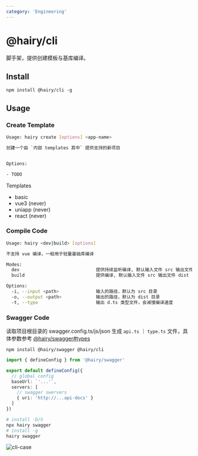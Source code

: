 ```yaml
---
category: 'Engineering'
---
```


# @hairy/cli

脚手架，提供创建模板与基库编译。

## Install

`npm install @hairy/cli -g`

## Usage

### Create Template

```sh
Usage: hairy create [options] <app-name>

创建一个由 `内部 templates 其中` 提供支持的新项目


Options:

- TODO
```

Templates
- basic
- vue3 (never)
- uniapp (never)
- react (never)

### Compile Code

```sh
Usage: hairy <dev|build> [options]

不支持 vue 编译，一般用于轻量基础库编译

Modes:
  dev                             提供持续监听编译, 默认输入文件 src 输出文件 dist
  build                           提供编译, 默认输入文件 src 输出文件 dist

Options:
  -i, --input <path>              输入的路径，默认为 src 目录
  -o, --output <path>             输出的路径，默认为 dist 目录
  -t, --type                      输出 d.ts 类型文件，会减慢编译速度
```

### Swagger Code

读取项目根目录的 swagger.config.ts/js/json 生成 `api.ts` ｜ `type.ts` 文件，具体参数参考 [@hairy/swagger#types](https://hairylib.com/swagger/#types)

`npm install @hairy/swagger @hairy/cli`

```ts
import { defineConfig } from '@hairy/swagger'

export default defineConfig({
  // global config
  baseUrl: `'...'`,
  servers: [
    // swagger swervers
    { uri: 'http://...api-docs' }
  ]
})

```

```sh
# install -D/S
npx hairy swagger
# install -g
hairy swagger
```

![cli-case](/public/cli-case.gif)